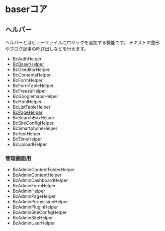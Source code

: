 # baserコア

## ヘルパー

ヘルパーとはビューファイルにロジックを追加する機能です。
テキストの整形やブログ記事の呼び出しなどを行えます。

- BcAuthHelper
- [BcBaserHelper](/5/user/reference/core/BcBaserHelper)
- BcCkeditorHelper
- BcContentsHelper
- BcFormHelper
- BcFormTableHelper
- BcFreezeHelper
- BcGooglemapsHelper
- BcHtmlHelper
- BcListTableHelper
- [BcPageHelper](/5/user/reference/core/BcPageHelper)
- BcSearchBoxHelper
- BcSiteConfigHelper
- BcSmartphoneHelper
- BcTextHelper
- BcTimeHelper
- BcUploadHelper

### 管理画面用

- BcAdminContentFolderHelper
- BcAdminContentHelper
- BcAdminDashboardHelper
- BcAdminFormHelper
- BcAdminHelper
- BcAdminPageHelper
- BcAdminPermissionHelper
- BcAdminPluginHelper
- BcAdminSiteConfigHelper
- BcAdminSiteHelper
- BcAdminUserHelper
